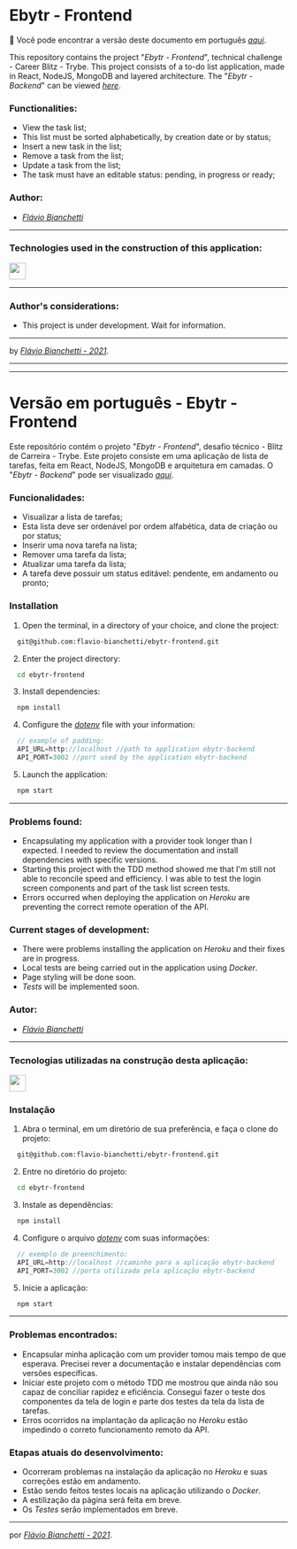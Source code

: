 # Ebytr - Frontend

:rotating_light: Você pode encontrar a versão deste documento em português _[aqui](#versão-em-português---ebytr---frontend)_.

This repository contains the project "_Ebytr - Frontend_", technical challenge - Career Blitz - Trybe. This project consists of a to-do list application, made in React, NodeJS, MongoDB and layered architecture.
The "_Ebytr - Backend_" can be viewed _[here](https://github.com/flavio-bianchetti/ebytr-backend)_.


### Functionalities:
- View the task list;
- This list must be sorted alphabetically, by creation date or by status;
- Insert a new task in the list;
- Remove a task from the list;
- Update a task from the list;
- The task must have an editable status: pending, in progress or ready;

### Author:

- _[Flávio Bianchetti](https://www.linkedin.com/in/flaviobianchetti/)_

---

### Technologies used in the construction of this application:

<section>
  <a
    href="https://reactjs.org/"
    target="_blank">
    <img
      align="center"
      height="30"
      src="https://img.shields.io/badge/React-563D7C?style=for-the-badge&logo=react&logoColor=61DAFB"
    />
  </a>
  <!-- <a
    href="https://developer.mozilla.org/en-US/docs/Web/CSS"
    target="_blank">
    <img
      align="center"
      height="30"
      src="https://img.shields.io/badge/CSS-239120?&style=for-the-badge&logo=css3&logoColor=white"
    />
  </a> -->
</section>

---

### Author's considerations:

- This project is under development. Wait for information.

<!-- You can see the result of this project _[here]()_. -->

---

by _[Flávio Bianchetti - 2021](https://github.com/flavio-bianchetti)_.

---
---

# Versão em português - Ebytr - Frontend

Este repositório contém o projeto "_Ebytr - Frontend_", desafio técnico - Blitz de Carreira - Trybe. Este projeto consiste em uma aplicação de lista de tarefas, feita em React, NodeJS, MongoDB e arquitetura em camadas.
O "_Ebytr - Backend_" pode ser visualizado _[aqui](https://github.com/flavio-bianchetti/ebytr-backend)_.


### Funcionalidades: 
- Visualizar a lista de tarefas;
- Esta lista deve ser ordenável por ordem alfabética, data de criação ou por status;
- Inserir uma nova tarefa na lista;
- Remover uma tarefa da lista;
- Atualizar uma tarefa da lista;
- A tarefa deve possuir um status editável: pendente, em andamento ou pronto;

### Installation

1. Open the terminal, in a directory of your choice, and clone the project:
```bash
  git@github.com:flavio-bianchetti/ebytr-frontend.git
```

2. Enter the project directory:
```bash
  cd ebytr-frontend
```
3. Install dependencies:
```bash
  npm install
```

4. Configure the _[dotenv](https://www.npmjs.com/package/dotenv)_ file with your information:
```javascript
  // example of padding:
  API_URL=http://localhost //path to application ebytr-backend
  API_PORT=3002 //port used by the application ebytr-backend
```
5. Launch the application:
```bash
  npm start
```
---
### Problems found:
- Encapsulating my application with a provider took longer than I expected. I needed to review the documentation and install dependencies with specific versions.
- Starting this project with the TDD method showed me that I'm still not able to reconcile speed and efficiency. I was able to test the login screen components and part of the task list screen tests.
- Errors occurred when deploying the application on *Heroku* are preventing the correct remote operation of the API.

### Current stages of development:
  - There were problems installing the application on *Heroku* and their fixes are in progress.
  - Local tests are being carried out in the application using *Docker*.
  - Page styling will be done soon.
  - *Tests* will be implemented soon.

### Autor:

- _[Flávio Bianchetti](https://www.linkedin.com/in/flaviobianchetti/)_

---
### Tecnologias utilizadas na construção desta aplicação:

<section>
  <a
    href="https://pt-br.reactjs.org/docs/getting-started.html"
    target="_blank">
    <img
      align="center"
      height="30"
      src="https://img.shields.io/badge/React-563D7C?style=for-the-badge&logo=react&logoColor=61DAFB"
    />
  </a>
  <!-- <a
    href="https://developer.mozilla.org/en-US/docs/Web/CSS"
    target="_blank">
    <img
      align="center"
      height="30"
      src="https://img.shields.io/badge/CSS-239120?&style=for-the-badge&logo=css3&logoColor=white"
    />
  </a> -->
</section>

### Instalação

1. Abra o terminal, em um diretório de sua preferência, e faça o clone do projeto:
```bash
  git@github.com:flavio-bianchetti/ebytr-frontend.git
```

2. Entre no diretório do projeto:
```bash
  cd ebytr-frontend
```
3. Instale as dependências:
```bash
  npm install
```

4. Configure o arquivo _[dotenv](https://www.npmjs.com/package/dotenv)_ com suas informações:
```javascript
  // exemplo de preenchimento:
  API_URL=http://localhost //caminho para a aplicação ebytr-backend
  API_PORT=3002 //porta utilizada pela aplicação ebytr-backend
```
5. Inicie a aplicação:
```bash
  npm start 
```
---
### Problemas encontrados:
- Encapsular minha aplicação com um provider tomou mais tempo de que esperava. Precisei rever a documentação e instalar dependências com versões específicas.
- Iniciar este projeto com o método TDD me mostrou que ainda não sou capaz de conciliar rapidez e eficiência. Consegui fazer o teste dos componentes da tela de login e parte dos testes da tela da lista de tarefas.
- Erros ocorridos na implantação da aplicação no *Heroku* estão impedindo o correto funcionamento remoto da API.

### Etapas atuais do desenvolvimento:
  - Ocorreram problemas na instalação da aplicação no *Heroku* e suas correções estão em andamento.
  - Estão sendo feitos testes locais na aplicação utilizando o *Docker*.
  - A estilização da página será feita em breve.
  - Os *Testes* serão implementados em breve.

---

por _[Flávio Bianchetti - 2021](https://github.com/flavio-bianchetti)_.